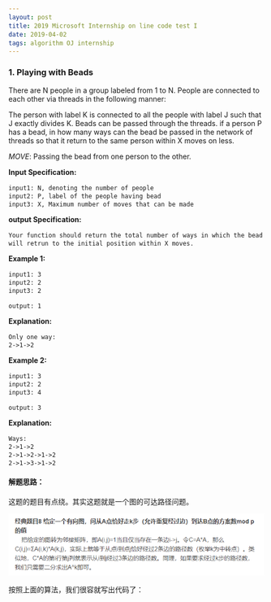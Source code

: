 ```yaml
---
layout: post
title: 2019 Microsoft Internship on line code test I
date: 2019-04-02
tags: algorithm OJ internship
---
```


### 1. Playing with Beads

 There are N people in a group labeled from 1 to N. People are connected to each other via threads in the following manner:

The person with label K is connected to all the people with label J such that J exactly divides K. Beads can be passed through the threads. if a person P has a bead, in how many ways can the bead be passed in the network of threads so that it return to the same person within X moves on less.

*MOVE*: Passing the bead from one person to the other.

**Input Specification:**

```
input1: N, denoting the number of people
input2: P, label of the people having bead
input3: X, Maximum number of moves that can be made
```

**output Specification:**

```
Your function should return the total number of ways in which the bead will retrun to the initial position within X moves.
```

**Example 1:**

```
input1: 3
input2: 2
input3: 2
```

```
output: 1
```

**Explanation:**

```
Only one way:
2->1->2
```

**Example 2:**

```
input1: 3
input2: 2
input3: 4
```

```
output: 3
```

**Explanation:**

```
Ways:
2->1->2
2->1->2->1->2
2->1->3->1->2
```

#### 解题思路：

这题的题目有点绕。其实这题就是一个图的可达路径问题。

![graph-K-strides](../images/posts/MicrosoftInternship/graph-K-strides.jpg)

按照上面的算法，我们很容就写出代码了：

